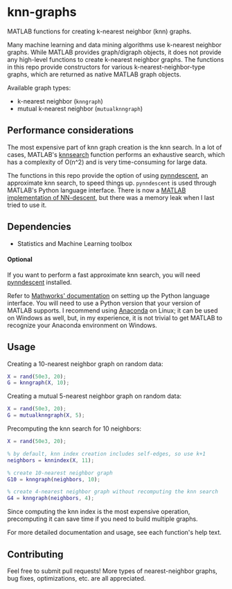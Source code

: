 # knn-graphs
MATLAB functions for creating k-nearest neighbor (knn) graphs. 

Many machine learning and data mining algorithms use k-nearest neighbor graphs. While MATLAB provides graph/digraph objects, it does not provide any high-level functions to create k-nearest neighbor graphs. The functions in this repo provide constructors for various k-nearest-neighbor-type graphs, which are returned as native MATLAB graph objects. 

Available graph types:
- k-nearest neighbor (`knngraph`)
- mutual k-nearest neighbor (`mutualknngraph`)

## Performance considerations
The most expensive part of knn graph creation is the knn search. In a lot of cases, MATLAB's [knnsearch](https://www.mathworks.com/help/stats/knnsearch.html) function performs an exhaustive search, which has a complexity of O(n^2) and is very time-consuming for large data. 

The functions in this repo provide the option of using [pynndescent](https://github.com/lmcinnes/pynndescent), an approximate knn search, to speed things up. `pynndescent` is used through MATLAB's Python language interface. There is now a [MATLAB implementation of NN-descent](https://www.mathworks.com/matlabcentral/fileexchange/84535-nearest-neighbor-descent-nn-descent), but there was a memory leak when I last tried to use it.

## Dependencies
- Statistics and Machine Learning toolbox

#### Optional
If you want to perform a fast approximate knn search, you will need [pynndescent](https://github.com/lmcinnes/pynndescent) installed. 

Refer to [Mathworks' documentation](https://www.mathworks.com/help/matlab/call-python-libraries.html) on setting up the Python language interface. You will need to use a Python version that your version of MATLAB supports. I recommend using [Anaconda](https://www.anaconda.com/) on Linux; it can be used on Windows as well, but, in my experience, it is not trivial to get MATLAB to recognize your Anaconda environment on Windows.

## Usage
Creating a 10-nearest neighbor graph on random data:
```matlab
X = rand(50e3, 20);
G = knngraph(X, 10);
```

Creating a mutual 5-nearest neighbor graph on random data:
```matlab
X = rand(50e3, 20);
G = mutualknngraph(X, 5);
```

Precomputing the knn search for 10 neighbors:
```matlab
X = rand(50e3, 20);

% by default, knn index creation includes self-edges, so use k+1
neighbors = knnindex(X, 11);

% create 10-nearest neighbor graph
G10 = knngraph(neighbors, 10);

% create 4-nearest neighbor graph without recomputing the knn search
G4 = knngraph(neighbors, 4);
```
Since computing the knn index is the most expensive operation, precomputing it can save time if you need to build multiple graphs.

For more detailed documentation and usage, see each function's help text. 

## Contributing
Feel free to submit pull requests! More types of nearest-neighbor graphs, bug fixes, optimizations, etc. are all appreciated.